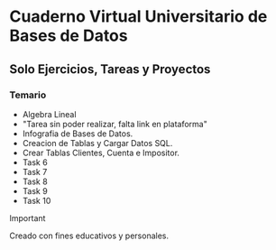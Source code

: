
# Cuaderno Virtual Universitario de Bases de Datos

## Solo Ejercicios, Tareas y Proyectos

### Temario

- Algebra Lineal
- "Tarea sin poder realizar, falta link en plataforma"
- Infografia de Bases de Datos.
- Creacion de Tablas y Cargar Datos SQL.
- Crear Tablas Clientes, Cuenta e Impositor.
- Task 6
- Task 7
- Task 8
- Task 9
- Task 10

> [!IMPORTANT]
> Creado con fines educativos y personales.
